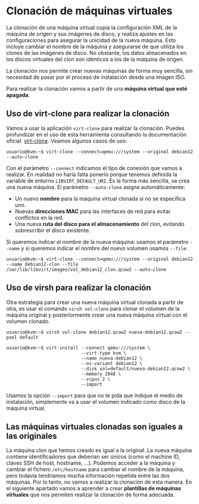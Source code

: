 # Clonación de máquinas virtuales

La clonación de una máquina virtual copia la configuración XML de la máquina de origen y sus imágenes de disco, y realiza ajustes en las configuraciones para asegurar la unicidad de la nueva máquina. Esto incluye cambiar el nombre de la máquina y asegurarse de que utiliza los clones de las imágenes de disco. No obstante, los datos almacenados en los discos virtuales del clon son idénticos a los de la máquina de origen. 

La clonación nos permite crear nuevas máquinas de forma muy sencilla, sin necesidad de pasar por el proceso de instalación desde una imagen ISO.

Para realizar la clonación vamos a partir de una **máquina virtual que esté apagada**.

## Uso de virt-clone para realizar la clonación

Vamos a usar la aplicación `virt-clone` para realizar la clonación. Puedes profundizar en el uso de esta herramienta consultando la documentación oficial: [virt-clone](https://linux.die.net/man/1/virt-clone). Veamos algunos casos de uso:

```
usuario@kvm:~$ virt-clone --connect=qemu:///system --original debian12 --auto-clone
```

Con el parámetro `--connect` indicamos el tipo de conexión que vamos a realizar. En realidad no haría falta ponerlo porque tenemos definida la variable de entorno `LIBVIRT_DEFAULT_URI`. Es la forma más sencilla, se crea una nueva máquina. El parámetro `--auto-clone` asigna automáticamente:

* Un nuevo **nombre** para la máquina virtual clonada si no se especifica uno.
* Nuevas **direcciones MAC** para las interfaces de red para evitar conflictos en la red.
* Una nueva **ruta del disco para el almacenamiento** del clon, evitando sobrescribir el disco existente.

Si queremos indicar el nombre de la nueva máquina: usamos el parámetro `--name` y si queremos indicar el nombre del nuevo volumen usamos `--file`:

```
usuario@kvm:~$ virt-clone --connect=qemu:///system --original debian12 --name debian12-clon --file /var/lib/libvirt/images/vol_debian12_clon.qcow2 --auto-clone
```

## Uso de virsh para realizar la clonación

Otra estrategia para crear una nueva máquina virtual clonada a partir de otra, es usar el comando `virsh vol-clone` para clonar el volumen de la máquina original y posteriormente crear una nueva máquina virtual con el volumen clonado.

```
usuario@kvm:~$ virsh vol-clone debian12.qcow2 nueva-debian12.qcow2 --pool default

usuario@kvm:~$ virt-install --connect qemu:///system \
                            --virt-type kvm \
                            --name nueva-debian12 \
                            --os-variant debian12 \
                            --disk vol=default/nueva-debian12.qcow2 \
                            --memory 2048 \
                            --vcpus 2 \
                            --import                             
```

Usamos la opción `--import` para que no te pida que indique el medio de instalación, simplemente va a usar el volumen indicado como disco de la máquina virtual.

## Las máquinas virtuales clonadas son iguales a las originales

La máquina clon que hemos creado es igual a la original. La nueva máquina contiene identificadores que deberían ser únicos (como el machine ID, claves SSH de host, hostname, ...).
Podemos acceder a la máquina y cambiar el fichero `/etc/hostname` para cambiar el nombre de la máquina, pero todavía tendríamos mucha información repetida entre las dos máquinas. 
Por lo tanto, no vamos a realizar la clonación de esta manera. En el siguiente apartado vamos a aprender a crear **plantillas de máquinas virtuales** que nos permiten realizar la clonación de forma adecuada.
